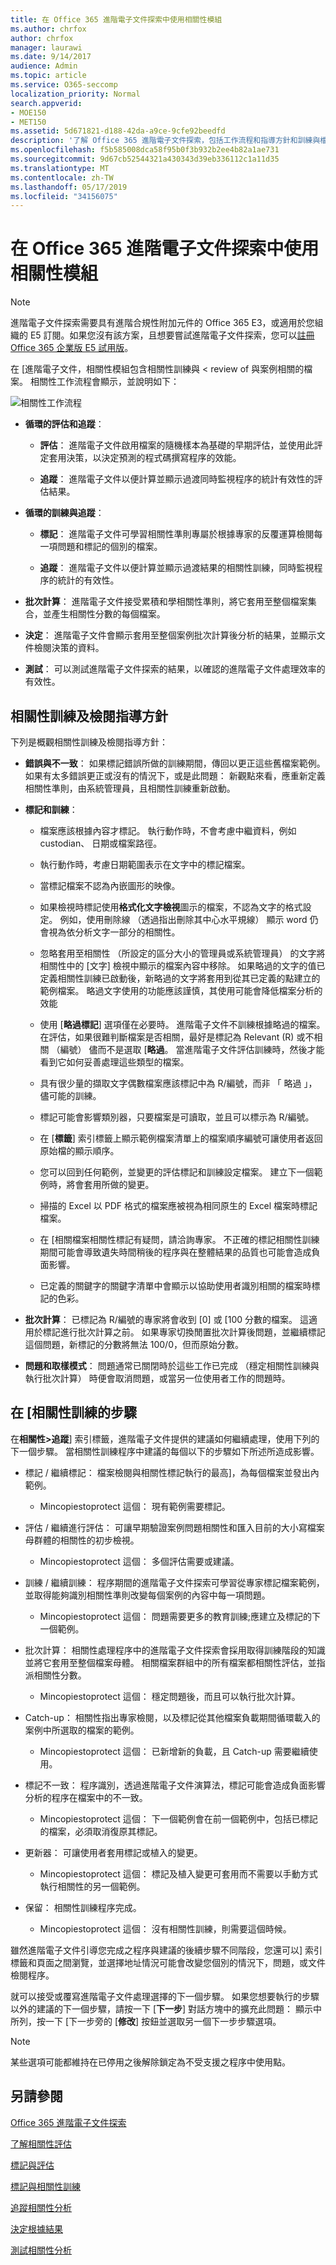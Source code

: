 ```yaml
---
title: 在 Office 365 進階電子文件探索中使用相關性模組
ms.author: chrfox
author: chrfox
manager: laurawi
ms.date: 9/14/2017
audience: Admin
ms.topic: article
ms.service: O365-seccomp
localization_priority: Normal
search.appverid:
- MOE150
- MET150
ms.assetid: 5d671821-d188-42da-a9ce-9cfe92beedfd
description: '了解 Office 365 進階電子文件探索，包括工作流程和指導方針和訓練與檔案的檢閱步驟中的相關性模組。  '
ms.openlocfilehash: f5b585008dca58f95b0f3b932b2ee4b82a1ae731
ms.sourcegitcommit: 9d67cb52544321a430343d39eb336112c1a11d35
ms.translationtype: MT
ms.contentlocale: zh-TW
ms.lasthandoff: 05/17/2019
ms.locfileid: "34156075"
---
```

# <a name="use-the-relevance-module-in-office-365-advanced-ediscovery"></a>在 Office 365 進階電子文件探索中使用相關性模組

> [!NOTE]
> 進階電子文件探索需要具有進階合規性附加元件的 Office 365 E3，或適用於您組織的 E5 訂閱。如果您沒有該方案，且想要嘗試進階電子文件探索，您可以[註冊 Office 365 企業版 E5 試用版](https://go.microsoft.com/fwlink/p/?LinkID=698279)。 
  
在 [進階電子文件，相關性模組包含相關性訓練與 < review of 與案例相關的檔案。 相關性工作流程會顯示，並說明如下：
  
![相關性工作流程](media/44c67dd2-7a20-40a9-b0ed-784364845c77.gif)
  
- **循環的評估和追蹤**：
    
  - **評估**： 進階電子文件啟用檔案的隨機樣本為基礎的早期評估，並使用此評定套用決策，以決定預測的程式碼撰寫程序的效能。 
    
  - **追蹤**： 進階電子文件以便計算並顯示過渡同時監視程序的統計有效性的評估結果。 
    
- **循環的訓練與追蹤**：
    
  - **標記**： 進階電子文件可學習相關性準則專屬於根據專家的反覆運算檢閱每一項問題和標記的個別的檔案。
    
  - **追蹤**： 進階電子文件以便計算並顯示過渡結果的相關性訓練，同時監視程序的統計的有效性。 
    
- **批次計算**： 進階電子文件接受累積和學相關性準則，將它套用至整個檔案集合，並產生相關性分數的每個檔案。
    
- **決定**： 進階電子文件會顯示套用至整個案例批次計算後分析的結果，並顯示文件檢閱決策的資料。
    
- **測試**： 可以測試進階電子文件探索的結果，以確認的進階電子文件處理效率的有效性。
    
## <a name="guidelines-for-relevance-training-and-review"></a>相關性訓練及檢閱指導方針

下列是概觀相關性訓練及檢閱指導方針：
  
- **錯誤與不一致**： 如果標記錯誤所做的訓練期間，傳回以更正這些舊檔案範例。 如果有太多錯誤更正或沒有的情況下，或是此問題： 新觀點來看，應重新定義相關性準則，由系統管理員，且相關性訓練重新啟動。
    
- **標記和訓練**： 
    
  - 檔案應該根據內容才標記。 執行動作時，不會考慮中繼資料，例如 custodian、 日期或檔案路徑。 
    
  - 執行動作時，考慮日期範圍表示在文字中的標記檔案。
    
  - 當標記檔案不認為內嵌圖形的映像。
    
  - 如果檢視時標記使用**格式化文字檢視**圖示的檔案，不認為文字的格式設定。 例如，使用刪除線 （透過指出刪除其中心水平規線） 顯示 word 仍會視為依分析文字一部分的相關性。 
    
  - 忽略套用至相關性 （所設定的區分大小的管理員或系統管理員） 的文字將相關性中的 [文字] 檢視中顯示的檔案內容中移除。 如果略過的文字的值已定義相關性訓練已啟動後，新略過的文字將套用到從其已定義的點建立的範例檔案。 略過文字使用的功能應該謹慎，其使用可能會降低檔案分析的效能
    
  - 使用 [**略過標記**] 選項僅在必要時。 進階電子文件不訓練根據略過的檔案。 在評估，如果很難判斷檔案是否相關，最好是標記為 Relevant (R) 或不相關 （編號） 儘而不是選取 [**略過**。 當進階電子文件評估訓練時，然後才能看到它如何妥善處理這些類型的檔案。
    
  - 具有很少量的擷取文字偶數檔案應該標記中為 R/編號，而非 「 略過 」，儘可能的訓練。 
    
  - 標記可能會影響類別器，只要檔案是可讀取，並且可以標示為 R/編號。
    
  - 在 [**標籤**] 索引標籤上顯示範例檔案清單上的檔案順序編號可讓使用者返回原始檔的顯示順序。 
    
  - 您可以回到任何範例，並變更的評估標記和訓練設定檔案。 建立下一個範例時，將會套用所做的變更。
    
  - 掃描的 Excel 以 PDF 格式的檔案應被視為相同原生的 Excel 檔案時標記檔案。
    
  - 在 [相關檔案相關性標記有疑問，請洽詢專家。 不正確的標記相關性訓練期間可能會導致遺失時間稍後的程序與在整體結果的品質也可能會造成負面影響。
    
  - 已定義的關鍵字的關鍵字清單中會顯示以協助使用者識別相關的檔案時標記的色彩。
    
- **批次計算**： 已標記為 R/編號的專家將會收到 [0] 或 [100 分數的檔案。 這適用於標記進行批次計算之前。 如果專家切換閒置批次計算後問題，並繼續標記這個問題，新標記的分數將無法 100/0，但而原始分數。
    
- **問題和取樣模式**： 問題通常已關閉時於這些工作已完成 （穩定相關性訓練與執行批次計算） 時便會取消問題，或當另一位使用者工作的問題時。
    
## <a name="steps-in-relevance-training"></a>在 [相關性訓練的步驟

在**相關性\>追蹤**] 索引標籤，進階電子文件提供的建議如何繼續處理，使用下列的下一個步驟。 當相關性訓練程序中建議的每個以下的步驟如下所述所造成影響。 
  
- 標記 / 繼續標記： 檔案檢閱與相關性標記執行的最高]，為每個檔案並發出內範例。
    
  - Mincopiestoprotect 這個： 現有範例需要標記。
    
- 評估 / 繼續進行評估： 可讓早期驗證案例問題相關性和匯入目前的大小寫檔案母群體的相關性的初步檢視。
    
  - Mincopiestoprotect 這個： 多個評估需要或建議。
    
- 訓練 / 繼續訓練： 程序期間的進階電子文件探索可學習從專家標記檔案範例，並取得能夠識別相關性準則改變每個案例的內容中每一項問題。
    
  - Mincopiestoprotect 這個： 問題需要更多的教育訓練;應建立及標記的下一個範例。 
    
- 批次計算： 相關性處理程序中的進階電子文件探索會採用取得訓練階段的知識並將它套用至整個檔案母體。 相關檔案群組中的所有檔案都相關性評估，並指派相關性分數。
    
  - Mincopiestoprotect 這個： 穩定問題後，而且可以執行批次計算。
    
- Catch-up： 相關性指出專家檢閱，以及標記從其他檔案負載期間循環載入的案例中所選取的檔案的範例。
    
  - Mincopiestoprotect 這個： 已新增新的負載，且 Catch-up 需要繼續使用。
    
- 標記不一致： 程序識別，透過進階電子文件演算法，標記可能會造成負面影響分析的程序在檔案中的不一致。
    
  - Mincopiestoprotect 這個： 下一個範例會在前一個範例中，包括已標記的檔案，必須取消復原其標記。
    
- 更新器： 可讓使用者套用標記或植入的變更。
    
  - Mincopiestoprotect 這個： 標記及植入變更可套用而不需要以手動方式執行相關性的另一個範例。
    
- 保留： 相關性訓練程序完成。
    
  - Mincopiestoprotect 這個： 沒有相關性訓練，則需要這個時候。
    
雖然進階電子文件引導您完成之程序與建議的後續步驟不同階段，您還可以] 索引標籤和頁面之間瀏覽，並選擇地址情況可能會改變您個別的情況下，問題，或文件檢閱程序。 
  
就可以接受或覆寫進階電子文件處理選擇的下一個步驟。 如果您想要執行的步驟以外的建議的下一個步驟，請按一下 [**下一步**] 對話方塊中的擴充此問題： 顯示中所列，按一下 [下一步旁的 [**修改**] 按鈕並選取另一個下一步步驟選項。 
  
> [!NOTE]
> 某些選項可能都維持在已停用之後解除鎖定為不受支援之程序中使用點。 
  
## <a name="see-also"></a>另請參閱

[Office 365 進階電子文件探索](office-365-advanced-ediscovery.md)
  
[了解相關性評估](assessment-in-relevance-in-advanced-ediscovery.md)
  
[標記與評估](tagging-and-assessment-in-advanced-ediscovery.md)
  
[標記與相關性訓練](tagging-and-relevance-training-in-advanced-ediscovery.md)
  
[追蹤相關性分析](track-relevance-analysis-in-advanced-ediscovery.md)
  
[決定根據結果](decision-based-on-the-results-in-advanced-ediscovery.md)
  
[測試相關性分析](test-relevance-analysis-in-advanced-ediscovery.md)

